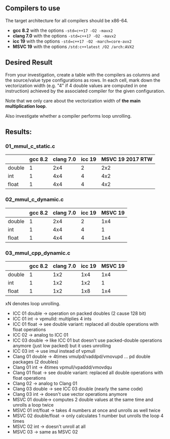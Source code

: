 ## Compilers to use

The target architecture for all compilers should be x86-64.

- **gcc 8.2** with the options `-std=c++17 -O2 -mavx2`
- **clang 7.0** with the options `-std=c++17 -O2 -mavx2`
- **icc 19** with the options `-std=c++17 -O2 -march=core-avx2`
- **MSVC 19** with the options `/std:c++latest /O2 /arch:AVX2`

## Desired Result

From your investigation, create a table with the compilers as columns and the source/value type configurations as rows. In each cell, mark down the vectorization width (e.g. "4" if 4 double values are computed in one instruction) achieved by the associated compiler for the given configuration.

Note that we only care about the vectorization width of **the main multiplication loop**.

Also investigate whether a compiler performs loop unrolling.

## Results:

### 01_mmul_c_static.c

|        	| gcc 8.2 	| clang 7.0 	| icc 19 	| MSVC 19 2017 RTW 	|
|--------	|---------	|-----------	|--------	|---------	|
| double 	|     1    	|      2x4     	|    2   	|     2x2    	|
| int    	|     1    	|      4x4     	|    4   	|     4x2    	|
| float  	|     1    	|      4x4     	|    4   	|     4x2    	|


### 02_mmul_c_dynamic.c

|        	| gcc 8.2 	| clang 7.0 	| icc 19 	| MSVC 19 	|
|--------	|---------	|-----------	|--------	|---------	|
| double 	|     1    	|     2x4      	|    2    	|     1x4    	|
| int    	|     1    	|     4x4      	|    4    	|      1   	|
| float  	|     1    	|     4x4      	|    4    	|     1x4    	|


### 03_mmul_cpp_dynamic.c

|        	| gcc 8.2 	| clang 7.0 	| icc 19 	| MSVC 19 	|
|--------	|---------	|-----------	|--------	|---------	|
| double 	|     1    	|      1x2     	|   1x4     	|    1x4     	|
| int    	|     1    	|      1x2     	|   1x2     	|    1     	|
| float  	|     1    	|      1x2     	|   1x8     	|    1x4     	|


xN denotes loop unrolling.

- ICC 01 double -> operation on packed doubles (2 cause 128 bit) 
- ICC 01 int -> vpmulld: multiplies 4 ints
- ICC 01 float -> see double variant: replaced all double operations with float operations
- ICC 02 -> analog to ICC 01
- ICC 03 double -> like ICC 01 but doesn't use packed-double operations anymore (just low packed) but it uses unrolling
- ICC 03 int -> use imul instead of vpmull
- Clang 01 double -> 4times vmulpd/vaddpd/vmovupd ... pd double packages (2 doubles)
- Clang 01 int -> 4times vpmull/vpaddd/vmovdqu
- Clang 01 float -> see double variant:  replaced all double operations with float operations
- Clang 02 -> analog to Clang 01
- Clang 03 double -> see ICC 03 double (nearly the same code)
- Clang 03 int -> doesn't use vector operations anymore
- MSVC 01 double-> computes 2 double values at the same time and unrolls a loop twice
- MSVC 01 int/float -> takes 4 numbers at once and unrolls as well twice
- MSVC 02 double/float -> only calculates 1 number but unrolls the loop 4 times
- MSVC 02 int -> doesn't unroll at all
- MSVC 03 -> same as MSVC 02

